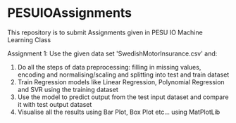 # PESUIOAssignments

This repository is to submit Assignments given in PESU IO Machine Learning Class

Assignment 1: Use the given data set 'SwedishMotorInsurance.csv' and:
  1. Do all the steps of data preprocessing: filling in missing values, encoding and normalising/scaling and splitting into test and train dataset
  2. Train Regression models like Linear Regression, Polynomial Regression and SVR using the training dataset
  3. Use the model to predict output from the test input dataset and compare it with test output dataset
  4. Visualise all the results using Bar Plot, Box Plot etc... using MatPlotLib
